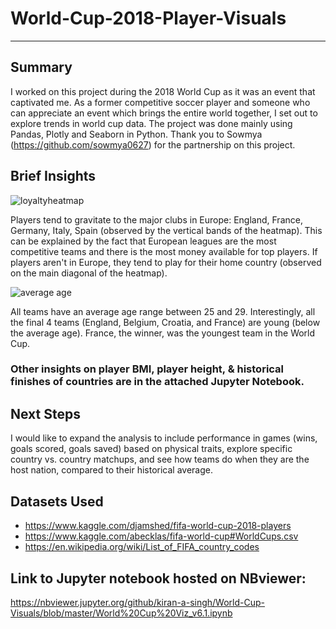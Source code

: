 # World-Cup-2018-Player-Visuals
***

## Summary
I worked on this project during the 2018 World Cup as it was an event that captivated me. As a former competitive soccer player and someone who can appreciate an event which brings the entire world together, I set out to explore trends in world cup data. The project was done mainly using Pandas, Plotly and Seaborn in Python. Thank you to Sowmya (https://github.com/sowmya0627) for the partnership on this project. 


## Brief Insights

![loyaltyheatmap](https://user-images.githubusercontent.com/31706194/44489428-5923b500-a610-11e8-860a-0535178e3e58.PNG)

Players tend to gravitate to the major clubs in Europe: England, France, Germany, Italy, Spain (observed by the vertical bands of the heatmap). This can be explained by the fact that European leagues are the most competitive teams and there is the most money available for top players.
If players aren't in Europe, they tend to play for their home country (observed on the main diagonal of the heatmap).

![average age](https://user-images.githubusercontent.com/31706194/43217721-3463277a-8ff7-11e8-9c7d-4607b380ef8e.png)

All teams have an average age range between 25 and 29. Interestingly, all the final 4 teams (England, Belgium, Croatia, and France) are young (below the average age). France, the winner, was the youngest team in the World Cup.

### Other insights on player BMI, player height, & historical finishes of countries are in the attached Jupyter Notebook.

## Next Steps
I would like to expand the analysis to include performance in games (wins, goals scored, goals saved) based on physical traits, explore specific country vs. country matchups, and see how teams do when they are the host nation, compared to their historical average.


## Datasets Used
+ https://www.kaggle.com/djamshed/fifa-world-cup-2018-players
+ https://www.kaggle.com/abecklas/fifa-world-cup#WorldCups.csv
+ https://en.wikipedia.org/wiki/List_of_FIFA_country_codes

## Link to Jupyter notebook hosted on NBviewer:
https://nbviewer.jupyter.org/github/kiran-a-singh/World-Cup-Visuals/blob/master/World%20Cup%20Viz_v6.1.ipynb

